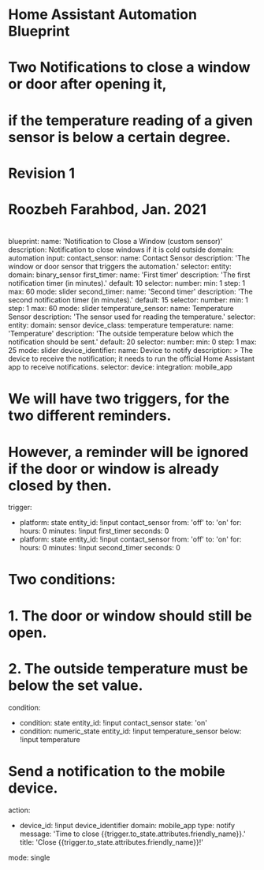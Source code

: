 # 
# Home Assistant Automation Blueprint
#
# Two Notifications to close a window or door after opening it, 
# if the temperature reading of a given sensor is below a certain degree. 
#
# Revision 1
# Roozbeh Farahbod, Jan. 2021
#

blueprint:
  name: 'Notification to Close a Window (custom sensor)'
  description: Notification to close windows if it is cold outside
  domain: automation
  input: 
    contact_sensor: 
      name: Contact Sensor
      description: 'The window or door sensor that triggers the automation.'
      selector: 
        entity:
          domain: binary_sensor
    first_timer:
      name: 'First timer'
      description: 'The first notification timer (in minutes).'
      default: 10
      selector: 
        number:
          min: 1
          step: 1
          max: 60
          mode: slider
    second_timer:
      name: 'Second timer'
      description: 'The second notification timer (in minutes).'
      default: 15
      selector: 
        number:
          min: 1
          step: 1
          max: 60
          mode: slider
    temperature_sensor: 
      name: Temperature Sensor
      description: 'The sensor used for reading the temperature.'
      selector: 
        entity:
          domain: sensor
          device_class: temperature
    temperature:
      name: 'Temperature'
      description: 'The outside temperature below which the notification should be sent.'
      default: 20
      selector: 
        number:
          min: 0
          step: 1
          max: 25
          mode: slider
    device_identifier:
      name: Device to notify
      description: >
        The device to receive the notification; it needs to run the official 
        Home Assistant app to receive notifications.
      selector: 
        device:
          integration: mobile_app

# We will have two triggers, for the two different reminders. 
# However, a reminder will be ignored if the door or window is already closed by then. 
trigger:
- platform: state
  entity_id: !input contact_sensor
  from: 'off'
  to: 'on'
  for:
    hours: 0
    minutes: !input first_timer
    seconds: 0
- platform: state
  entity_id: !input contact_sensor
  from: 'off'
  to: 'on'
  for:
    hours: 0
    minutes: !input second_timer
    seconds: 0

# Two conditions:
# 1. The door or window should still be open. 
# 2. The outside temperature must be below the set value. 
condition:
- condition: state
  entity_id: !input contact_sensor
  state: 'on'
- condition: numeric_state
  entity_id: !input temperature_sensor
  below: !input temperature

# Send a notification to the mobile device. 
action:
- device_id: !input device_identifier
  domain: mobile_app
  type: notify
  message: 'Time to close {{trigger.to_state.attributes.friendly_name}}.'
  title: 'Close {{trigger.to_state.attributes.friendly_name}}!'

mode: single
